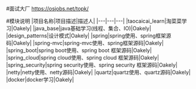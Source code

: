 #面试大厂
https://osjobs.net/topk/

#模块说明
|项目名称|项目描述|描述人|
|---|---|---|
|taocaicai_learn|淘菜菜学习|Oakely|
|java_base|java基础学习(线程、集合、IO)|Oakely|
|design_patterns|设计模式|Oakely|
|spring|spring使用、spring框架源码|Oakely|
|spring-mvc|spring-mvc使用、spring框架源码|Oakely|
|spring_boot|spring boot使用、spring boot 框架源码|Oakely|
|spring_cloud|spring cloud使用、spring cloud 框架源码|Oakely|
|spring_security|spring security使用、spring security 框架源码|Oakely|
|netty|netty使用、netty源码|Oakely|
|quartz|quartz使用、quartz源码|Oakely|
|docker|docker学习|Oakely|


